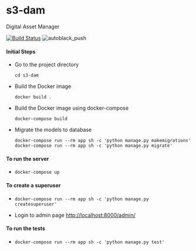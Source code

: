 # s3-dam
Digital Asset Manager

[![Build Status](https://travis-ci.com/S3Infosoft/s3-dam.svg?branch=master)](https://travis-ci.com/S3Infosoft/s3-dam)
![autoblack_push](https://github.com/S3Infosoft/s3-dam/workflows/autoblack_push/badge.svg)

#### Initial Steps
- Go to the project directory
  ```
  cd s3-dam
  ```
- Build the Docker image
  ```
  docker build .
  ```
- Build the Docker image using docker-compose
  ```
  docker-compose build
  ```
- Migrate the models to database
  ```
  docker-compose run --rm app sh -c 'python manage.py makemigrations'
  docker-compose run --rm app sh -c 'python manage.py migrate'
  ```


#### To run the server
-   ```
    docker-compose up
    ```
#### To create a superuser
- ```
  docker-compose run --rm app sh -c 'python manage.py createsuperuser'
  ```
- Login to admin page
  <http://localhost:8000/admin/>


#### To run the tests
- ```
  docker-compose run --rm app sh -c 'python manage.py test'
  ```

